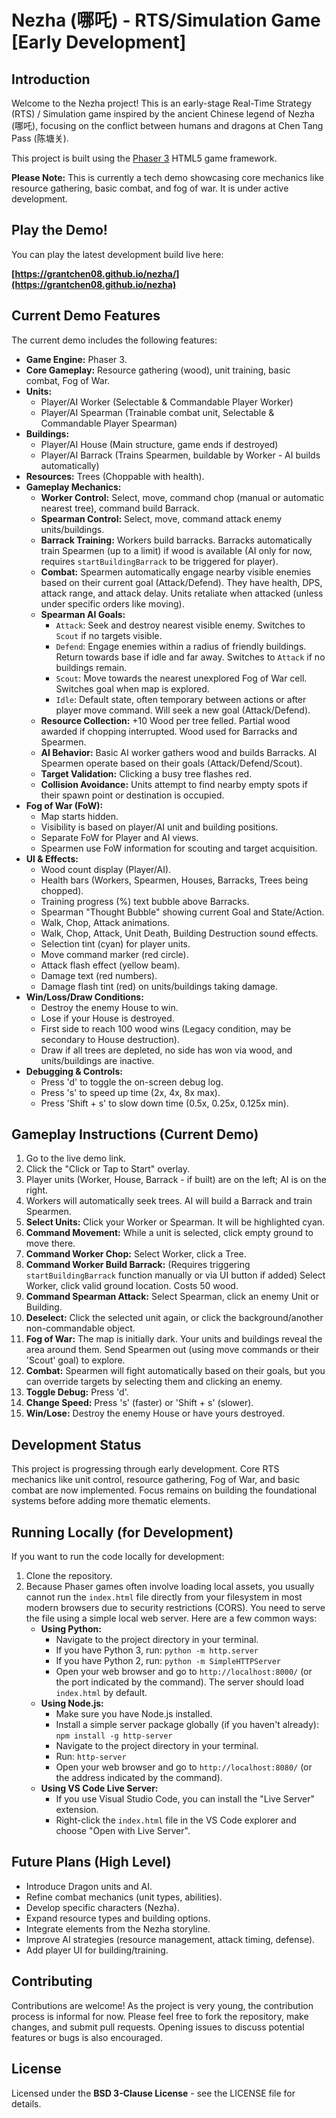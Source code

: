 # Nezha (哪吒) - RTS/Simulation Game [Early Development]

## Introduction

Welcome to the Nezha project! This is an early-stage Real-Time Strategy (RTS) / Simulation game inspired by the ancient Chinese legend of Nezha (哪吒), focusing on the conflict between humans and dragons at Chen Tang Pass (陈塘关).

This project is built using the [Phaser 3](https://phaser.io/) HTML5 game framework.

**Please Note:** This is currently a tech demo showcasing core mechanics like resource gathering, basic combat, and fog of war. It is under active development.

## Play the Demo!

You can play the latest development build live here:

**[https://grantchen08.github.io/nezha/](https://grantchen08.github.io/nezha)**

## Current Demo Features

The current demo includes the following features:

* **Game Engine:** Phaser 3.
* **Core Gameplay:** Resource gathering (wood), unit training, basic combat, Fog of War.
* **Units:**
    * Player/AI Worker (Selectable & Commandable Player Worker)
    * Player/AI Spearman (Trainable combat unit, Selectable & Commandable Player Spearman)
* **Buildings:**
    * Player/AI House (Main structure, game ends if destroyed)
    * Player/AI Barrack (Trains Spearmen, buildable by Worker - AI builds automatically)
* **Resources:** Trees (Choppable with health).
* **Gameplay Mechanics:**
    * **Worker Control:** Select, move, command chop (manual or automatic nearest tree), command build Barrack.
    * **Spearman Control:** Select, move, command attack enemy units/buildings.
    * **Barrack Training:** Workers build barracks. Barracks automatically train Spearmen (up to a limit) if wood is available (AI only for now, requires `startBuildingBarrack` to be triggered for player).
    * **Combat:** Spearmen automatically engage nearby visible enemies based on their current goal (Attack/Defend). They have health, DPS, attack range, and attack delay. Units retaliate when attacked (unless under specific orders like moving).
    * **Spearman AI Goals:**
        * `Attack`: Seek and destroy nearest visible enemy. Switches to `Scout` if no targets visible.
        * `Defend`: Engage enemies within a radius of friendly buildings. Return towards base if idle and far away. Switches to `Attack` if no buildings remain.
        * `Scout`: Move towards the nearest unexplored Fog of War cell. Switches goal when map is explored.
        * `Idle`: Default state, often temporary between actions or after player move command. Will seek a new goal (Attack/Defend).
    * **Resource Collection:** +10 Wood per tree felled. Partial wood awarded if chopping interrupted. Wood used for Barracks and Spearmen.
    * **AI Behavior:** Basic AI worker gathers wood and builds Barracks. AI Spearmen operate based on their goals (Attack/Defend/Scout).
    * **Target Validation:** Clicking a busy tree flashes red.
    * **Collision Avoidance:** Units attempt to find nearby empty spots if their spawn point or destination is occupied.
* **Fog of War (FoW):**
    * Map starts hidden.
    * Visibility is based on player/AI unit and building positions.
    * Separate FoW for Player and AI views.
    * Spearmen use FoW information for scouting and target acquisition.
* **UI & Effects:**
    * Wood count display (Player/AI).
    * Health bars (Workers, Spearmen, Houses, Barracks, Trees being chopped).
    * Training progress (%) text bubble above Barracks.
    * Spearman "Thought Bubble" showing current Goal and State/Action.
    * Walk, Chop, Attack animations.
    * Walk, Chop, Attack, Unit Death, Building Destruction sound effects.
    * Selection tint (cyan) for player units.
    * Move command marker (red circle).
    * Attack flash effect (yellow beam).
    * Damage text (red numbers).
    * Damage flash tint (red) on units/buildings taking damage.
* **Win/Loss/Draw Conditions:**
    * Destroy the enemy House to win.
    * Lose if your House is destroyed.
    * First side to reach 100 wood wins (Legacy condition, may be secondary to House destruction).
    * Draw if all trees are depleted, no side has won via wood, and units/buildings are inactive.
* **Debugging & Controls:**
    * Press 'd' to toggle the on-screen debug log.
    * Press 's' to speed up time (2x, 4x, 8x max).
    * Press 'Shift + s' to slow down time (0.5x, 0.25x, 0.125x min).

## Gameplay Instructions (Current Demo)

1.  Go to the live demo link.
2.  Click the "Click or Tap to Start" overlay.
3.  Player units (Worker, House, Barrack - if built) are on the left; AI is on the right.
4.  Workers will automatically seek trees. AI will build a Barrack and train Spearmen.
5.  **Select Units:** Click your Worker or Spearman. It will be highlighted cyan.
6.  **Command Movement:** While a unit is selected, click empty ground to move there.
7.  **Command Worker Chop:** Select Worker, click a Tree.
8.  **Command Worker Build Barrack:** (Requires triggering `startBuildingBarrack` function manually or via UI button if added) Select Worker, click valid ground location. Costs 50 wood.
9.  **Command Spearman Attack:** Select Spearman, click an enemy Unit or Building.
10. **Deselect:** Click the selected unit again, or click the background/another non-commandable object.
11. **Fog of War:** The map is initially dark. Your units and buildings reveal the area around them. Send Spearmen out (using move commands or their 'Scout' goal) to explore.
12. **Combat:** Spearmen will fight automatically based on their goals, but you can override targets by selecting them and clicking an enemy.
13. **Toggle Debug:** Press 'd'.
14. **Change Speed:** Press 's' (faster) or 'Shift + s' (slower).
15. **Win/Lose:** Destroy the enemy House or have yours destroyed.

## Development Status

This project is progressing through early development. Core RTS mechanics like unit control, resource gathering, Fog of War, and basic combat are now implemented. Focus remains on building the foundational systems before adding more thematic elements.

## Running Locally (for Development)

If you want to run the code locally for development:

1.  Clone the repository.
2.  Because Phaser games often involve loading local assets, you usually cannot run the `index.html` file directly from your filesystem in most modern browsers due to security restrictions (CORS). You need to serve the file using a simple local web server. Here are a few common ways:
    * **Using Python:**
        * Navigate to the project directory in your terminal.
        * If you have Python 3, run: `python -m http.server`
        * If you have Python 2, run: `python -m SimpleHTTPServer`
        * Open your web browser and go to `http://localhost:8000/` (or the port indicated by the command). The server should load `index.html` by default.
    * **Using Node.js:**
        * Make sure you have Node.js installed.
        * Install a simple server package globally (if you haven't already): `npm install -g http-server`
        * Navigate to the project directory in your terminal.
        * Run: `http-server`
        * Open your web browser and go to `http://localhost:8080/` (or the address indicated by the command).
    * **Using VS Code Live Server:**
        * If you use Visual Studio Code, you can install the "Live Server" extension.
        * Right-click the `index.html` file in the VS Code explorer and choose "Open with Live Server".

## Future Plans (High Level)

* Introduce Dragon units and AI.
* Refine combat mechanics (unit types, abilities).
* Develop specific characters (Nezha).
* Expand resource types and building options.
* Integrate elements from the Nezha storyline.
* Improve AI strategies (resource management, attack timing, defense).
* Add player UI for building/training.

## Contributing

Contributions are welcome! As the project is very young, the contribution process is informal for now. Please feel free to fork the repository, make changes, and submit pull requests. Opening issues to discuss potential features or bugs is also encouraged.

## License

Licensed under the **BSD 3-Clause License** - see the LICENSE file for details.
